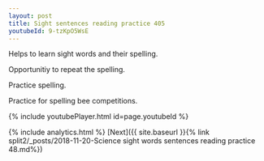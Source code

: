 ```yaml
---
layout: post
title: Sight sentences reading practice 405
youtubeId: 9-tzKpO5WsE
---
```

 
 
Helps to learn sight words and their spelling.

Opportunitiy to repeat the spelling. 

Practice spelling. 
 
Practice for spelling bee competitions. 
 
{% include youtubePlayer.html id=page.youtubeId %}
 
 
{% include analytics.html %} 
[Next]({{ site.baseurl }}{% link  split2/_posts/2018-11-20-Science sight words sentences reading practice 48.md%})
 
